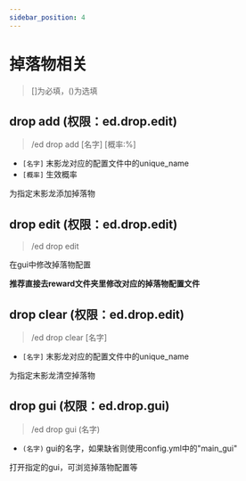 ```yaml
---
sidebar_position: 4
---
```


# 掉落物相关
> []为必填，()为选填

## drop add (权限：ed.drop.edit)
> /ed drop add \[名字] \[概率:%]
* `[名字]` 末影龙对应的配置文件中的unique_name
* `[概率]` 生效概率

为指定末影龙添加掉落物

## drop edit (权限：ed.drop.edit)
> /ed drop edit

在gui中修改掉落物配置

**推荐直接去reward文件夹里修改对应的掉落物配置文件**

## drop clear (权限：ed.drop.edit)
> /ed drop clear \[名字]
* `[名字]` 末影龙对应的配置文件中的unique_name

为指定末影龙清空掉落物

## drop gui (权限：ed.drop.gui)
> /ed drop gui (名字)
* `(名字)` gui的名字，如果缺省则使用config.yml中的"main_gui"

打开指定的gui，可浏览掉落物配置等
